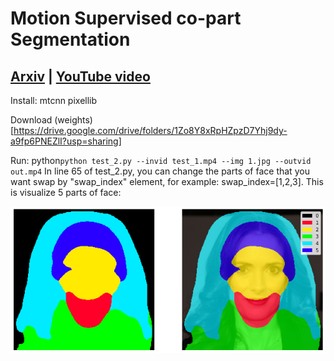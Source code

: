 # Motion Supervised co-part Segmentation 
## [Arxiv](http://arxiv.org/abs/2004.03234) | [YouTube video](https://www.youtube.com/watch?v=RJ4Nj1wV5iA)

Install:
    mtcnn
    pixellib

Download (weights)[https://drive.google.com/drive/folders/1Zo8Y8xRpHZpzD7Yhj9dy-a9fp6PNEZlI?usp=sharing]
    
Run:
    python```
    python test_2.py --invid test_1.mp4 --img 1.jpg --outvid out.mp4
    ```
In line 65 of test_2.py, you can change the parts of face that you want swap by "swap_index" element, for example: swap_index=[1,2,3]. This is visualize 5 parts of face:

![](part_face.png)
